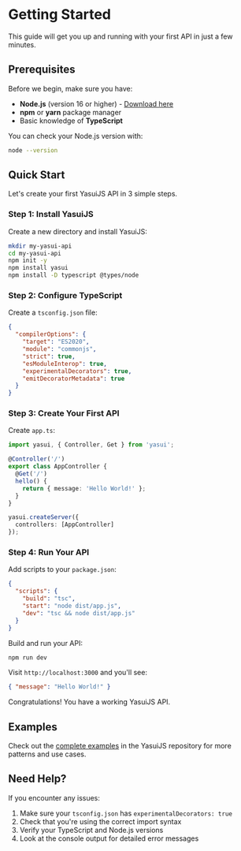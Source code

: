 # Getting Started

This guide will get you up and running with your first API in just a few minutes.

## Prerequisites

Before we begin, make sure you have:

- **Node.js** (version 16 or higher) - [Download here](https://nodejs.org/)
- **npm** or **yarn** package manager
- Basic knowledge of **TypeScript**

You can check your Node.js version with:
```bash
node --version
```

## Quick Start

Let's create your first YasuiJS API in 3 simple steps.

### Step 1: Install YasuiJS

Create a new directory and install YasuiJS:

```bash
mkdir my-yasui-api
cd my-yasui-api
npm init -y
npm install yasui
npm install -D typescript @types/node
```

### Step 2: Configure TypeScript

Create a `tsconfig.json` file:

```json
{
  "compilerOptions": {
    "target": "ES2020",
    "module": "commonjs",
    "strict": true,
    "esModuleInterop": true,
    "experimentalDecorators": true,
    "emitDecoratorMetadata": true
  }
}
```

### Step 3: Create Your First API

Create `app.ts`:

```typescript
import yasui, { Controller, Get } from 'yasui';

@Controller('/')
export class AppController {
  @Get('/')
  hello() {
    return { message: 'Hello World!' };
  }
}

yasui.createServer({
  controllers: [AppController]
});
```

### Step 4: Run Your API

Add scripts to your `package.json`:

```json
{
  "scripts": {
    "build": "tsc",
    "start": "node dist/app.js",
    "dev": "tsc && node dist/app.js"
  }
}
```

Build and run your API:

```bash
npm run dev
```

Visit `http://localhost:3000` and you'll see:
```json
{ "message": "Hello World!" }
```

Congratulations! You have a working YasuiJS API.

## Examples

Check out the [complete examples](https://github.com/thomasbarkats/yasui/tree/main/src/examples) in the YasuiJS repository for more patterns and use cases.

## Need Help?

If you encounter any issues:

1. Make sure your `tsconfig.json` has `experimentalDecorators: true`
2. Check that you're using the correct import syntax
3. Verify your TypeScript and Node.js versions
4. Look at the console output for detailed error messages
